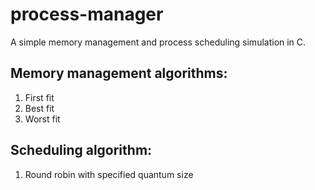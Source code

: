 # process-manager
A simple memory management and process scheduling simulation in C.

## Memory management algorithms:
1. First fit
2. Best fit
3. Worst fit

## Scheduling algorithm:
1. Round robin with specified quantum size
